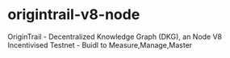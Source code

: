 # origintrail-v8-node
OriginTrail - Decentralized Knowledge Graph (DKG), an Node V8 Incentivised Testnet - Buidl to Measure,Manage,Master
